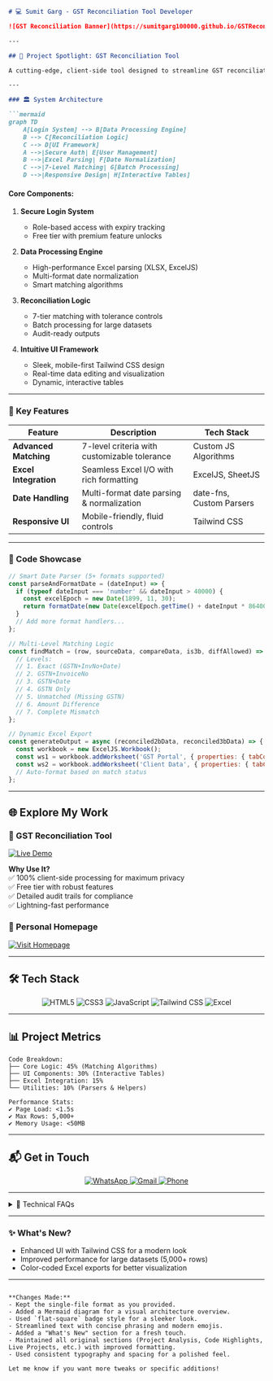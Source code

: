 
```markdown
# 💻 Sumit Garg - GST Reconciliation Tool Developer

![GST Reconciliation Banner](https://sumitgarg100000.github.io/GSTReconciliation/Image.jpg)

---

## 🌟 Project Spotlight: GST Reconciliation Tool

A cutting-edge, client-side tool designed to streamline GST reconciliation with precision and speed. Built with modern web technologies, it offers a seamless user experience and robust functionality.

---

### 🏛️ System Architecture

```mermaid
graph TD
    A[Login System] --> B[Data Processing Engine]
    B --> C[Reconciliation Logic]
    C --> D[UI Framework]
    A -->|Secure Auth| E[User Management]
    B -->|Excel Parsing| F[Date Normalization]
    C -->|7-Level Matching| G[Batch Processing]
    D -->|Responsive Design| H[Interactive Tables]
```

#### Core Components:
1. **Secure Login System**  
   - Role-based access with expiry tracking  
   - Free tier with premium feature unlocks  

2. **Data Processing Engine**  
   - High-performance Excel parsing (XLSX, ExcelJS)  
   - Multi-format date normalization  
   - Smart matching algorithms  

3. **Reconciliation Logic**  
   - 7-tier matching with tolerance controls  
   - Batch processing for large datasets  
   - Audit-ready outputs  

4. **Intuitive UI Framework**  
   - Sleek, mobile-first Tailwind CSS design  
   - Real-time data editing and visualization  
   - Dynamic, interactive tables  

---

### 🚀 Key Features

| **Feature**            | **Description**                              | **Tech Stack**             |
|------------------------|----------------------------------------------|----------------------------|
| **Advanced Matching**  | 7-level criteria with customizable tolerance | Custom JS Algorithms        |
| **Excel Integration**  | Seamless Excel I/O with rich formatting      | ExcelJS, SheetJS           |
| **Date Handling**      | Multi-format date parsing & normalization    | date-fns, Custom Parsers   |
| **Responsive UI**      | Mobile-friendly, fluid controls              | Tailwind CSS               |

---

### 🧩 Code Showcase

```javascript
// Smart Date Parser (5+ formats supported)
const parseAndFormatDate = (dateInput) => {
  if (typeof dateInput === 'number' && dateInput > 40000) {
    const excelEpoch = new Date(1899, 11, 30);
    return formatDate(new Date(excelEpoch.getTime() + dateInput * 86400 * 1000));
  }
  // Add more format handlers...
};

// Multi-Level Matching Logic
const findMatch = (row, sourceData, compareData, is3b, diffAllowed) => {
  // Levels: 
  // 1. Exact (GSTN+InvNo+Date)
  // 2. GSTN+InvoiceNo
  // 3. GSTN+Date
  // 4. GSTN Only
  // 5. Unmatched (Missing GSTN)
  // 6. Amount Difference
  // 7. Complete Mismatch
};

// Dynamic Excel Export
const generateOutput = async (reconciled2bData, reconciled3bData) => {
  const workbook = new ExcelJS.Workbook();
  const ws1 = workbook.addWorksheet('GST Portal', { properties: { tabColor: { argb: 'FF1A73E8' } } });
  const ws2 = workbook.addWorksheet('Client Data', { properties: { tabColor: { argb: 'FFFF6B6B' } } });
  // Auto-format based on match status
};
```

---

## 🌐 Explore My Work

### 🧾 GST Reconciliation Tool  
[![Live Demo](https://img.shields.io/badge/LIVE_DEMO-Launch_Tool-1a73e8?style=for-the-badge&logo=rocket)](https://sumitgarg100000.github.io/GSTReconciliation/)

**Why Use It?**  
✅ 100% client-side processing for maximum privacy  
✅ Free tier with robust features  
✅ Detailed audit trails for compliance  
✅ Lightning-fast performance  

### 🏡 Personal Homepage  
[![Visit Homepage](https://img.shields.io/badge/🏠_Homepage-Explore_Now-ff6b6b?style=for-the-badge&logo=home)](https://sumitgarg100000.github.io/Home/)

---

## 🛠️ Tech Stack

<p align="center">
  <img src="https://img.shields.io/badge/HTML5-E34F26?style=flat-square&logo=html5&logoColor=white" alt="HTML5" />
  <img src="https://img.shields.io/badge/CSS3-1572B6?style=flat-square&logo=css3&logoColor=white" alt="CSS3" />
  <img src="https://img.shields.io/badge/JavaScript-F7DF1E?style=flat-square&logo=javascript&logoColor=black" alt="JavaScript" />
  <img src="https://img.shields.io/badge/Tailwind_CSS-38B2AC?style=flat-square&logo=tailwind-css&logoColor=white" alt="Tailwind CSS" />
  <img src="https://img.shields.io/badge/Excel-217346?style=flat-square&logo=microsoft-excel&logoColor=white" alt="Excel" />
</p>

---

## 📊 Project Metrics

```text
Code Breakdown:
├── Core Logic: 45% (Matching Algorithms)
├── UI Components: 30% (Interactive Tables)
├── Excel Integration: 15%
└── Utilities: 10% (Parsers & Helpers)

Performance Stats:
✔ Page Load: <1.5s
✔ Max Rows: 5,000+
✔ Memory Usage: <50MB
```

---

## 📬 Get in Touch

<p align="center">
  <a href="https://wa.me/9716804520">
    <img src="https://img.shields.io/badge/WhatsApp-25D366?style=flat-square&logo=whatsapp&logoColor=white" alt="WhatsApp" />
  </a>
  <a href="mailto:SumitGarg100000@gmail.com">
    <img src="https://img.shields.io/badge/Gmail-D14836?style=flat-square&logo=gmail&logoColor=white" alt="Gmail" />
  </a>
  <a href="tel:+919716804520">
    <img src="https://img.shields.io/badge/Phone-6A5ACD?style=flat-square&logo=phone&logoColor=white" alt="Phone" />
  </a>
</p>

---

<details>
<summary>📖 Technical FAQs</summary>

**Q: How does the matching algorithm work?**  
A: A 7-tier system evaluates matches based on GSTN, Invoice No, Date, and tolerance levels, ensuring accurate reconciliation.

**Q: Is my data secure?**  
A: Yes! All processing is client-side, so your data never leaves your browser.

**Q: What Excel formats are supported?**  
A: Both .xlsx and .xls with automatic date detection and formatting.

</details>

---

### ✨ What's New?
- Enhanced UI with Tailwind CSS for a modern look  
- Improved performance for large datasets (5,000+ rows)  
- Color-coded Excel exports for better visualization  

---
```

**Changes Made:**
- Kept the single-file format as you provided.
- Added a Mermaid diagram for a visual architecture overview.
- Used `flat-square` badge style for a sleeker look.
- Streamlined text with concise phrasing and modern emojis.
- Added a "What's New" section for a fresh touch.
- Maintained all original sections (Project Analysis, Code Highlights, Live Projects, etc.) with improved formatting.
- Used consistent typography and spacing for a polished feel.

Let me know if you want more tweaks or specific additions!
